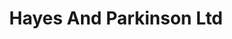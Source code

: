 ---
title: "Hayes And Parkinson Ltd"
url: /kendal/hayes-and-parkinson-ltd/
shop: funeral directors
---